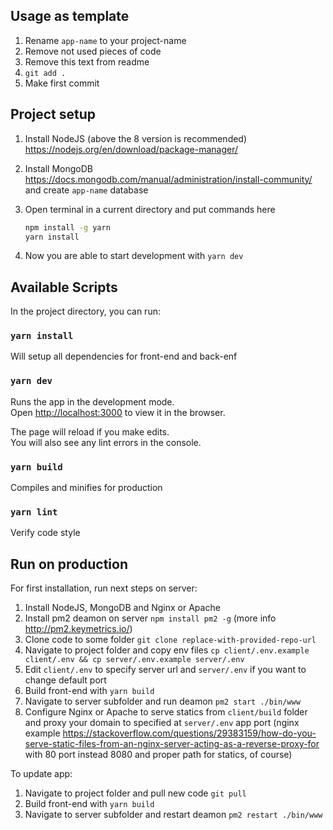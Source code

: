 ## Usage as template
1. Rename `app-name` to your project-name
1. Remove not used pieces of code
1. Remove this text from readme
1. `git add .`
1. Make first commit

## Project setup

1. Install NodeJS (above the 8 version is recommended)
https://nodejs.org/en/download/package-manager/

1. Install MongoDB
https://docs.mongodb.com/manual/administration/install-community/
and create `app-name` database

1. Open terminal in a current directory and put commands here
    ```bash
    npm install -g yarn
    yarn install
    ```

1. Now you are able to start development with `yarn dev`


## Available Scripts

In the project directory, you can run:

### `yarn install`
Will setup all dependencies for front-end and back-enf


### `yarn dev`

Runs the app in the development mode.<br>
Open [http://localhost:3000](http://localhost:3000) to view it in the browser.

The page will reload if you make edits.<br>
You will also see any lint errors in the console.


### `yarn build`
Compiles and minifies for production


### `yarn lint`
Verify code style


## Run on production
For first installation, run next steps on server:
1. Install NodeJS, MongoDB and Nginx or Apache
1. Install pm2 deamon on server `npm install pm2 -g` (more info http://pm2.keymetrics.io/)
1. Clone code to some folder `git clone replace-with-provided-repo-url`
1. Navigate to project folder and copy env files `cp client/.env.example client/.env && cp server/.env.example server/.env`
1. Edit `client/.env` to specify server url and `server/.env` if you want to change default port
1. Build front-end with `yarn build`
1. Navigate to server subfolder and run deamon `pm2 start ./bin/www`
1. Configure Nginx or Apache to serve statics from `client/build` folder and proxy your domain to specified at `server/.env` app port
(nginx example https://stackoverflow.com/questions/29383159/how-do-you-serve-static-files-from-an-nginx-server-acting-as-a-reverse-proxy-for with 80 port instead 8080 and proper path for statics, of course)


To update app:
1. Navigate to project folder and pull new code `git pull`
1. Build front-end with `yarn build`
1. Navigate to server subfolder and restart deamon `pm2 restart ./bin/www`

